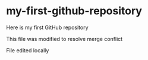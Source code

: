 # my-first-github-repository
Here is my first GitHub repository

This file was modified to resolve merge conflict

File edited locally

